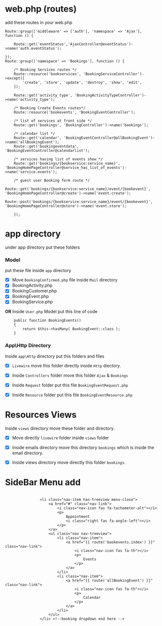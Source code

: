 # web.php (routes)
<p>add these routes in your web.php</p>

```
Route::group(['middleware' => ['auth'], 'namespace' => 'Ajax'], function () {

    Route::get('eventStatus','AjaxController@eventStatus')->name('auth.eventStatus');

});
Route::group(['namespace' => 'Bookings'], function () {

    /* Booking Services routes */
    Route::resource('bookservices', 'BookingServiceController')->except([
        'create', 'store', 'update', 'destroy', 'show', 'edit',
    ]);

    Route::get('activity_type', 'BookingActivityTypeController')->name('activity_type');

    /* Booking Create Events routes*/
    Route::resource('bookevents', 'BookingEventController');

    /* list of services at front side */
    Route::get('bookings', 'BookingController')->name('bookings');

    /* calendar list */
    Route::get('calendar', 'BookingEventController@allBookingEvent')->name('allBookingEvent');
    Route::get('bookingeventdata', 'BookingEventController@calendarlist');

    /* services having list of events show */
    Route::get('bookings/{bookservice:service_name}', 'BookingHomePageController@service_has_list_of_events')->name('service.events');

    /* guest user Booking form route */
    Route::get('bookings/{bookservice:service_name}/event/{bookevent}', 'BookingHomePageController@create')->name('event.create');
    Route::post('bookings/{bookservice:service_name}/event/{bookevent}', 'BookingHomePageController@store')->name('event.store');

    });
```

# app directory

<p>under app directory put these folders</p>

### Model 

put these file inside `app` directory

- [X] Move `BookingConfirmed.php` file inside `Mail` directory 
- [X] BookingActivity.php 
- [X] BookingCustomer.php 
- [X] BookingEvent.php 
- [X] BookingService.php

**OR** 
Inside `User.php` Model put this line of code

```
    public function BookingEvents()
    {
        return $this->hasMany( BookingEvent::class );
    }

```     
### App\Http Directory

Inside `app\Http` directory put this folders and files

- [X] `Livewire` move this folder directly inside `Http` diectory.
- [X] Inside `Controllers` folder move this folder `Ajax` & `Bookings`
- [X] Inside `Request` folder put this file `BookingEventRequest.php`
- [X] Inside `Resource` folder put this file `BookingEventResource.php`


# Resources Views

Inside `views` directory move these folder and directory.

- [X] Move directly `livewire` folder inside `views` folder
- [X] Inside emails directory move this directory `bookings` which is inside the email directory.
- [X] Inside views directory move directly this folder `bookings`.


# SideBar Menu add

```

                <li class="nav-item has-treeview menu-close">
                    <a href="#" class="nav-link">
                        <i class="nav-icon fas fa-tachometer-alt"></i>
                        <p>
                            Appointment
                            <i class="right fas fa-angle-left"></i>
                        </p>
                    </a>
                    <ul class="nav nav-treeview">
                        <li class="nav-item">
                            <a href="{{ route('bookevents.index') }}" class="nav-link">
                                <i class="nav-icon fas fa-th"></i>
                                <p>
                                    Events
                                </p>
                            </a>
                        </li>
                        <li class="nav-item">
                            <a href="{{ route('allBookingEvent') }}" class="nav-link">
                                <i class="nav-icon fas fa-th"></i>
                                <p>
                                    Calendar
                                </p>
                            </a>
                        </li>
                    </ul>
                </li> <!--booking dropdown end here -->
```

